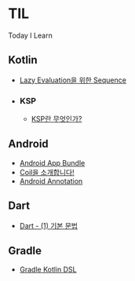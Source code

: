 # TIL
Today I Learn
<br>

## Kotlin
- [Lazy Evaluation을 위한 Sequence](https://github.com/mdb1217/TIL/blob/main/Kotlin/Sequence%20For%20Lazy%20Evaluation.md)
- ### KSP
  - [KSP란 무엇인가?](https://github.com/mdb1217/TIL/blob/main/Kotlin/KSP/What%20Is%20KSP.md)

## Android
- [Android App Bundle](https://github.com/mdb1217/TIL/blob/main/Android/Android%20App%20Bundle.md)
- [Coil을 소개합니다!](https://github.com/mdb1217/TIL/blob/main/Android/Introduce%20Coil.md)
- [Android Annotation](https://github.com/mdb1217/TIL/blob/main/Android/Android%20Annotation.md)

## Dart
- [Dart - (1) 기본 문법](https://github.com/mdb1217/TIL/blob/main/Dart/Dart%20-%20(1)%20Basic%20Grammar.md)

## Gradle
- [Gradle Kotlin DSL](https://github.com/mdb1217/TIL/blob/main/Gradle/Gradle%20Kotlin%20DSL.md)
